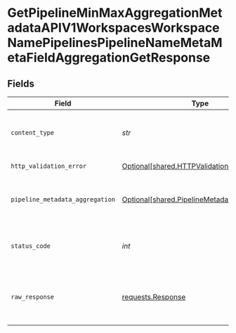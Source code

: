 # GetPipelineMinMaxAggregationMetadataAPIV1WorkspacesWorkspaceNamePipelinesPipelineNameMetaMetaFieldAggregationGetResponse


## Fields

| Field                                                                                              | Type                                                                                               | Required                                                                                           | Description                                                                                        |
| -------------------------------------------------------------------------------------------------- | -------------------------------------------------------------------------------------------------- | -------------------------------------------------------------------------------------------------- | -------------------------------------------------------------------------------------------------- |
| `content_type`                                                                                     | *str*                                                                                              | :heavy_check_mark:                                                                                 | HTTP response content type for this operation                                                      |
| `http_validation_error`                                                                            | [Optional[shared.HTTPValidationError]](../../models/shared/httpvalidationerror.md)                 | :heavy_minus_sign:                                                                                 | Validation Error                                                                                   |
| `pipeline_metadata_aggregation`                                                                    | [Optional[shared.PipelineMetadataAggregation]](../../models/shared/pipelinemetadataaggregation.md) | :heavy_minus_sign:                                                                                 | Min and max value aggregation of the meta_field                                                    |
| `status_code`                                                                                      | *int*                                                                                              | :heavy_check_mark:                                                                                 | HTTP response status code for this operation                                                       |
| `raw_response`                                                                                     | [requests.Response](https://requests.readthedocs.io/en/latest/api/#requests.Response)              | :heavy_minus_sign:                                                                                 | Raw HTTP response; suitable for custom response parsing                                            |